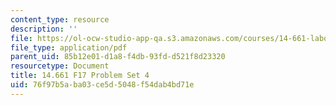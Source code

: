 ```yaml
---
content_type: resource
description: ''
file: https://ol-ocw-studio-app-qa.s3.amazonaws.com/courses/14-661-labor-economics-i-fall-2017/76f97b5aba03ce5d5048f54dab4bd71e_MIT14_661F17_pset4.pdf
file_type: application/pdf
parent_uid: 85b12e01-d1a8-f4db-93fd-d521f8d23320
resourcetype: Document
title: 14.661 F17 Problem Set 4
uid: 76f97b5a-ba03-ce5d-5048-f54dab4bd71e
---
```

